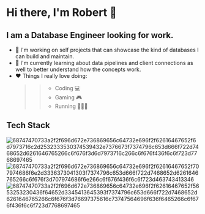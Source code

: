 # Hi there, I'm **Robert** 👋 <br> 
## I am a **Database Engineer** looking for work. <br>

* 🔭 I'm working on self projects that can showcase the kind of databases I can build and maintain.
* 🌱 I'm currently learning about data pipelines and client connections as well to better understand how the concepts work.
* ❤️ Things I really love doing:
    >> - Coding 💻
    >> - Gaming 🎮
    >> - Running 🏃🏻‍♂️

## Tech Stack 

![68747470733a2f2f696d672e736869656c64732e696f2f62616467652f6d7973716c2d2532333530374539432e7376673f7374796c653d666f722d7468652d6261646765266c6f676f3d6d7973716c266c6f676f436f6c6f723d7768697465](https://user-images.githubusercontent.com/113561106/236952278-b19e5c3b-c54c-4e7f-8cbf-3cf6f92f98bb.png)
![68747470733a2f2f696d672e736869656c64732e696f2f62616467652f707974686f6e2d3336373041303f7374796c653d666f722d7468652d6261646765266c6f676f3d707974686f6e266c6f676f436f6c6f723d463743413346](https://user-images.githubusercontent.com/113561106/236952475-df8439f7-ee38-43fd-a038-4739abd75ba2.png)
![68747470733a2f2f696d672e736869656c64732e696f2f62616467652f5653253230436f64652d3345413645393f7374796c653d666f722d7468652d6261646765266c6f676f3d76697375616c73747564696f636f6465266c6f676f436f6c6f723d7768697465](https://user-images.githubusercontent.com/113561106/236952466-07c612b6-2cb5-4009-aa91-8a6c7e28ad1c.png)


<!--
**Robmanpacman/robmanpacman** is a ✨ _special_ ✨ repository because its `README.md` (this file) appears on your GitHub profile.

Here are some ideas to get you started:

- 🔭 I’m currently working on ...
- 🌱 I’m currently learning ...
- 👯 I’m looking to collaborate on ...
- 🤔 I’m looking for help with ...
- 💬 Ask me about ...
- 📫 How to reach me: ...
- 😄 Pronouns: ...
- ⚡ Fun fact: ...
-->
